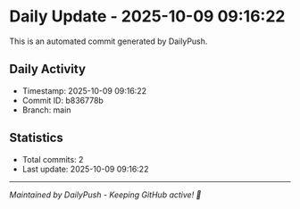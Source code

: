 # Daily Update - 2025-10-09 09:16:22

This is an automated commit generated by DailyPush.

## Daily Activity
- Timestamp: 2025-10-09 09:16:22
- Commit ID: b836778b
- Branch: main

## Statistics
- Total commits: 2
- Last update: 2025-10-09 09:16:22

---
*Maintained by DailyPush - Keeping GitHub active! 🚀*
